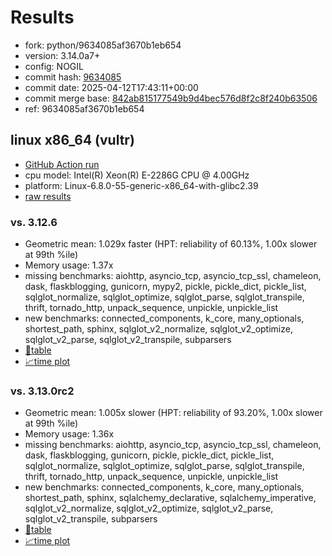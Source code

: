 # Results

- fork: python/9634085af3670b1eb654
- version: 3.14.0a7+
- config: NOGIL
- commit hash: [9634085](https://github.com/python/cpython/commit/9634085)
- commit date: 2025-04-12T17:43:11+00:00
- commit merge base: [842ab815177549b9d4bec576d8f2c8f240b63506](https://github.com/python/cpython/commit/842ab815177549b9d4bec576d8f2c8f240b63506)
- ref: 9634085af3670b1eb654

## linux x86_64 (vultr)

- [GitHub Action run](https://github.com/facebookexperimental/free-threading-benchmarking/actions/runs/14422424640)
- cpu model: Intel(R) Xeon(R) E-2286G CPU @ 4.00GHz
- platform: Linux-6.8.0-55-generic-x86_64-with-glibc2.39
- [raw results](bm-20250412-vultr-x86_64-python-9634085af3670b1eb654-3.14.0a7%2B-9634085.json)

### vs. 3.12.6

- Geometric mean: 1.029x faster (HPT: reliability of 60.13%, 1.00x slower at 99th %ile)
- Memory usage: 1.37x
- missing benchmarks: aiohttp, asyncio_tcp, asyncio_tcp_ssl, chameleon, dask, flaskblogging, gunicorn, mypy2, pickle, pickle_dict, pickle_list, sqlglot_normalize, sqlglot_optimize, sqlglot_parse, sqlglot_transpile, thrift, tornado_http, unpack_sequence, unpickle, unpickle_list
- new benchmarks: connected_components, k_core, many_optionals, shortest_path, sphinx, sqlglot_v2_normalize, sqlglot_v2_optimize, sqlglot_v2_parse, sqlglot_v2_transpile, subparsers
- [📄table](bm-20250412-vultr-x86_64-python-9634085af3670b1eb654-3.14.0a7%2B-9634085-vs-3.12.6.md)
- [📈time plot](bm-20250412-vultr-x86_64-python-9634085af3670b1eb654-3.14.0a7%2B-9634085-vs-3.12.6.svg)

### vs. 3.13.0rc2

- Geometric mean: 1.005x slower (HPT: reliability of 93.20%, 1.00x slower at 99th %ile)
- Memory usage: 1.36x
- missing benchmarks: aiohttp, asyncio_tcp, asyncio_tcp_ssl, chameleon, dask, flaskblogging, gunicorn, pickle, pickle_dict, pickle_list, sqlglot_normalize, sqlglot_optimize, sqlglot_parse, sqlglot_transpile, thrift, tornado_http, unpack_sequence, unpickle, unpickle_list
- new benchmarks: connected_components, k_core, many_optionals, shortest_path, sphinx, sqlalchemy_declarative, sqlalchemy_imperative, sqlglot_v2_normalize, sqlglot_v2_optimize, sqlglot_v2_parse, sqlglot_v2_transpile, subparsers
- [📄table](bm-20250412-vultr-x86_64-python-9634085af3670b1eb654-3.14.0a7%2B-9634085-vs-3.13.0rc2.md)
- [📈time plot](bm-20250412-vultr-x86_64-python-9634085af3670b1eb654-3.14.0a7%2B-9634085-vs-3.13.0rc2.svg)

